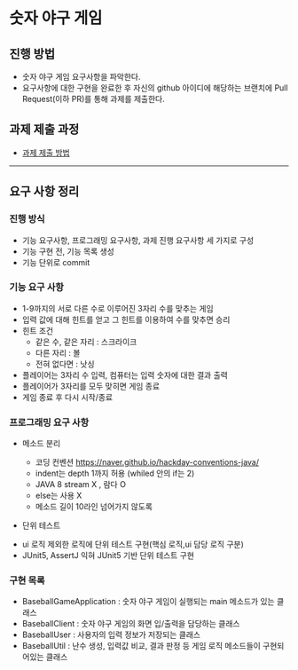 # 숫자 야구 게임
## 진행 방법
* 숫자 야구 게임 요구사항을 파악한다.
* 요구사항에 대한 구현을 완료한 후 자신의 github 아이디에 해당하는 브랜치에 Pull Request(이하 PR)를 통해 과제를 제출한다.

## 과제 제출 과정
* [과제 제출 방법](https://github.com/next-step/nextstep-docs/tree/master/precourse)

---

## 요구 사항 정리

### 진행 방식
* 기능 요구사항, 프로그래밍 요구사항, 과제 진행 요구사항 세 가지로 구성
* 기능 구현 전, 기능 목록 생성
* 기능 단위로 commit

### 기능 요구 사항
* 1-9까지의 서로 다른 수로 이루어진 3자리 수를 맞추는 게임
* 입력 값에 대해 힌트를 얻고 그 힌트를 이용하여 수를 맞추면 승리
* 힌트 조건 
  + 같은 수, 같은 자리 : 스크라이크
  + 다른 자리 : 볼
  + 전혀 없다면 : 낫싱
* 플레이어는 3자리 수 입력, 컴퓨터는 입력 숫자에 대한 결과 출력
* 플레이어가 3자리를 모두 맞히면 게임 종료
* 게임 종료 후 다시 시작/종료 

### 프로그래밍 요구 사항
* 메소드 분리
  + 코딩 컨벤션 https://naver.github.io/hackday-conventions-java/
  + indent는 depth 1까지 허용 (whiled 안의 if는 2)
  + JAVA 8 stream X , 람다 O
  + else는 사용 X
  + 메소드 길이 10라인 넘어가지 않도록   
    
* 단위 테스트
 + ui 로직 제외한 로직에 단위 테스트 구현(핵심 로직,ui 담당 로직 구분)
+ JUnit5, AssertJ 익혀 JUnit5 기반 단위 테스트 구현


### 구현 목록
* BaseballGameApplication : 숫자 야구 게임이 실행되는 main 메소드가 있는 클래스
* BaseballClient : 숫자 야구 게임의 화면 입/출력을 담당하는 클래스
* BaseballUser : 사용자의 입력 정보가 저장되는 클래스
* BaseballUtil : 난수 생성, 입력값 비교, 결과 판정 등 게임 로직 메소드들이 구현되어있는 클래스
